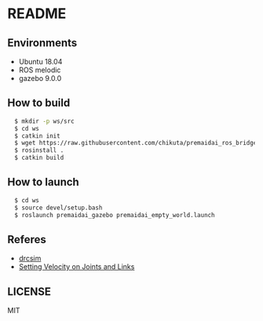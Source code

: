 # README

## Environments
* Ubuntu 18.04
* ROS melodic
* gazebo 9.0.0

## How to build

```bash
  $ mkdir -p ws/src
  $ cd ws
  $ catkin init
  $ wget https://raw.githubusercontent.com/chikuta/premaidai_ros_bridge/master/premaidai_simulator.rosinstall .rosinstall
  $ rosinstall .
  $ catkin build
```

## How to launch

```bash
  $ cd ws
  $ source devel/setup.bash
  $ roslaunch premaidai_gazebo premaidai_empty_world.launch
```

## Referes

* [drcsim](https://bitbucket.org/osrf/drcsim/src/default/)
* [Setting Velocity on Joints and Links](http://gazebosim.org/tutorials?tut=set_velocity)

## LICENSE
MIT
